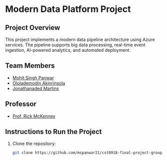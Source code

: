 # Modern Data Platform Project

## Project Overview
This project implements a modern data pipeline architecture using Azure services. The pipeline supports big data processing, real-time event ingestion, AI-powered analytics, and automated deployment.

## Team Members
- [Mohit Singh Panwar](https://github.com/mspanwar21)
- [Ololademodin Akinrinsola](https://github.com/ololadeakin)
- [ Jonathanaded Martins](https://github.com/dejalltime)

## Professor
- [Prof. Rick McKenney](https://github.com/rlmckenney)

## Instructions to Run the Project
1. Clone the repository:  
   ```bash
   git clone https://github.com/mspanwar21/cst8918-final-project-group-1
